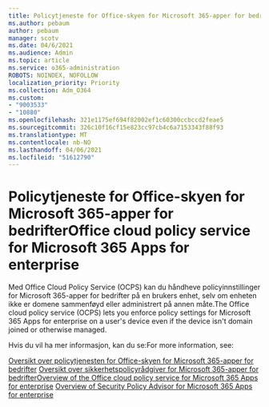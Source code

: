 ```yaml
---
title: Policytjeneste for Office-skyen for Microsoft 365-apper for bedrifter
ms.author: pebaum
author: pebaum
manager: scotv
ms.date: 04/6/2021
ms.audience: Admin
ms.topic: article
ms.service: o365-administration
ROBOTS: NOINDEX, NOFOLLOW
localization_priority: Priority
ms.collection: Adm_O364
ms.custom:
- "9003533"
- "10880"
ms.openlocfilehash: 321e1175ef694f82002ef1c60300ccbccd2feae5
ms.sourcegitcommit: 326c10f16cf15e823cc97cb4c6a7153343f88f93
ms.translationtype: MT
ms.contentlocale: nb-NO
ms.lasthandoff: 04/06/2021
ms.locfileid: "51612790"
---
```

# <a name="office-cloud-policy-service-for-microsoft-365-apps-for-enterprise"></a><span data-ttu-id="aaa04-102">Policytjeneste for Office-skyen for Microsoft 365-apper for bedrifter</span><span class="sxs-lookup"><span data-stu-id="aaa04-102">Office cloud policy service for Microsoft 365 Apps for enterprise</span></span>

<span data-ttu-id="aaa04-103">Med Office Cloud Policy Service (OCPS) kan du håndheve policyinnstillinger for Microsoft 365-apper for bedrifter på en brukers enhet, selv om enheten ikke er domene sammenføyd eller administrert på annen måte.</span><span class="sxs-lookup"><span data-stu-id="aaa04-103">The Office cloud policy service (OCPS) lets you enforce policy settings for Microsoft 365 Apps for enterprise  on a user's device even if the device isn't domain joined or otherwise managed.</span></span> 

<span data-ttu-id="aaa04-104">Hvis du vil ha mer informasjon, kan du se:</span><span class="sxs-lookup"><span data-stu-id="aaa04-104">For more information, see:</span></span>

<span data-ttu-id="aaa04-105">[Oversikt over policytjenesten for Office-skyen for Microsoft 365-apper for bedrifter](https://docs.microsoft.com/deployoffice/overview-office-cloud-policy-service) 
 [Oversikt over sikkerhetspolicyrådgiver for Microsoft 365-apper for bedrifter](https://docs.microsoft.com/deployoffice/overview-of-security-policy-advisor)</span><span class="sxs-lookup"><span data-stu-id="aaa04-105">[Overview of the Office cloud policy service for Microsoft 365 Apps for enterprise](https://docs.microsoft.com/deployoffice/overview-office-cloud-policy-service)
[Overview of Security Policy Advisor for Microsoft 365 Apps for enterprise](https://docs.microsoft.com/deployoffice/overview-of-security-policy-advisor)</span></span>